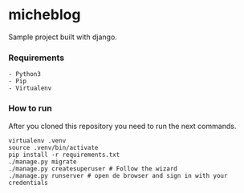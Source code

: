 # micheblog

Sample project built with django.

### Requirements

	- Python3
	- Pip
	- Virtualenv

### How to run

After you cloned this repository you need to run the next commands.

	virtualenv .venv
	source .venv/bin/activate
	pip install -r requirements.txt
	./manage.py migrate
	./manage.py createsuperuser # Follow the wizard
	./manage.py runserver # open de browser and sign in with your credentials

